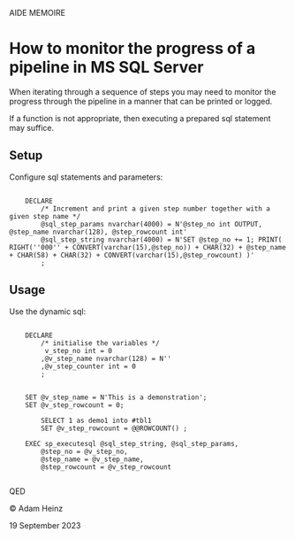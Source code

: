 AIDE MEMOIRE

# How to monitor the progress of a pipeline in MS SQL Server 

When iterating through a sequence of steps you may need to monitor the progress through the pipeline in a manner that can be printed or logged. 

If a function is not appropriate, then executing a prepared sql statement may suffice. 

## Setup 
Configure sql statements and parameters: 

```tsql 

    DECLARE 
        /* Increment and print a given step number together with a given step name */ 
        @sql_step_params nvarchar(4000) = N'@step_no int OUTPUT, @step_name nvarchar(128), @step_rowcount int' 
        @sql_step_string nvarchar(4000) = N'SET @step_no += 1; PRINT( RIGHT(''000'' + CONVERT(varchar(15),@step_no)) + CHAR(32) + @step_name + CHAR(58) + CHAR(32) + CONVERT(varchar(15),@step_rowcount) )' 
        ; 

```

## Usage 
Use the dynamic sql: 

```tsql 

    DECLARE 
        /* initialise the variables */ 
         v_step_no int = 0
        ,@v_step_name nvarchar(128) = N'' 
        ,@v_step_counter int = 0 
        ; 


    SET @v_step_name = N'This is a demonstration'; 
    SET @v_step_rowcount = 0; 

        SELECT 1 as demo1 into #tbl1 
        SET @v_step_rowcount = @@ROWCOUNT() ; 

    EXEC sp_executesql @sql_step_string, @sql_step_params, 
        @step_no = @v_step_no, 
        @step_name = @v_step_name, 
        @step_rowcount = @v_step_rowcount 


```


QED 

© Adam Heinz 

19 September 2023 

